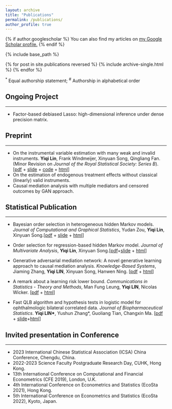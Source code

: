 ```yaml
---
layout: archive
title: "Publications"
permalink: /publications/
author_profile: true
---
```


{% if author.googlescholar %}
  You can also find my articles on <u><a href="{{author.googlescholar}}">my Google Scholar profile</a>.</u>
{% endif %}

{% include base_path %}

{% for post in site.publications reversed %}
  {% include archive-single.html %}
{% endfor %}

<sup>\*</sup> Equal authorship statement; <sup>\#</sup> Authorship in alphabetical order

## Ongoing Project
- - -

* Factor-based debiased Lasso: high-dimensional inference under dense precision matrix.





## Preprint 
- - -

* On the instrumental variable estimation with many weak and invalid instruments.  **Yiqi Lin**, Frank Windmeijer, Xinyuan Song, Qingliang Fan. (Minor Revision on *Journal of the Royal Statistical Society: Series B*). [[pdf](https://qoifoq.github.io/linyiqi.github.io/_pages/paper/2207.03035.pdf) + [slide](https://qoifoq.github.io/linyiqi.github.io/_pages/talk/WIT_Slide.pdf) + [code](https://github.com/QoifoQ/WIT) + [html](https://arxiv.org/abs/2207.03035)]
* On the estimation of endogenous treatment effects without classical (linearly) valid instruments.
* Causal mediation analysis with multiple mediators and censored outcomes by GAN approach.


## Statistical Publication
- - -

* Bayesian order selection in heterogeneous hidden Markov models.  *Journal of Computational and Graphical Statistics*,  Yudan Zou, **Yiqi Lin**, Xinyuan Song.[[pdf](https://qoifoq.github.io/linyiqi.github.io/_pages/paper/BHMM.pdf) + [slide](https://qoifoq.github.io/linyiqi.github.io/_pages/paper/Bayes-HMM.pdf) + [html](https://www.tandfonline.com/doi/full/10.1080/10618600.2023.2231055)]

*  Order selection for regression-based hidden Markov model. *Journal of Multivariate Analysis*, **Yiqi Lin**, Xinyuan Song.[[pdf](https://qoifoq.github.io/linyiqi.github.io/_pages/paper/JMVA.pdf)+[slide](https://qoifoq.github.io/linyiqi.github.io/_pages/talk/JMVA-slide.pdf) + [html](https://www.sciencedirect.com/science/article/pii/S0047259X22000707)]

*  Generative adversarial mediation network: A novel generative learning approach to causal mediation analysis. *Knowledge-Based Systems*, Jiaming Zhang, **Yiqi LIN**, Xinyuan Song, Hanwen Ning. [[pdf](https://qoifoq.github.io/linyiqi.github.io/_pages/paper/GAMn.pdf) + [html](https://www.sciencedirect.com/science/article/pii/S0950705123008675)]


* A remark about a learning risk lower bound. *Communications in Statistics - Theory and Methods*, Man Fung Leung, **Yiqi LIN**, Nicolas Wicker. [[pdf](https://qoifoq.github.io/linyiqi.github.io/_pages/paper/RiskLowerBound.pdf) + [html](https://www.tandfonline.com/eprint/JKS2KEBYTWTRPIVIXHHJ/full?target=10.1080/03610926.2022.2076114)]

* Fast QLB algorithm and hypothesis tests in logistic model for ophthalmologic bilateral correlated data. *Journal of Biopharmaceutical Statistics*.  **Yiqi LIN\***, Yushun Zhang\*, Guoliang Tian, Changxin Ma. [[pdf](https://qoifoq.github.io/linyiqi.github.io/_pages/paper/JBS.pdf) + [slide](https://qoifoq.github.io/linyiqi.github.io/_pages/talk/JBS_myslide.pdf)+[html](https://www.tandfonline.com/eprint/CXPFQYYVHIJP8MVUCHZW/full?target=10.1080/10543406.2020.1814794)]

## Invited presentation in Conference
- - -
- 2023 International Chinese Statistical Association (ICSA) China Conference, Chengdu, China.
- 2022-2023 Science Faculty Postgraduate Research Day, CUHK, Hong Kong. 
- 13th International Conference on Computational and Financial Econometrics (CFE 2019), London, U.K.
- 4th International Conference on Econometrics and Statistics (EcoSta 2021), Hong Kong.
- 5th International Conference on Econometrics and Statistics (EcoSta 2022), Kyoto, Japan.



